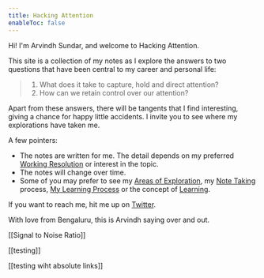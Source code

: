 ```yaml
---
title: Hacking Attention
enableToc: false
---
```


Hi! I'm Arvindh Sundar, and welcome to Hacking Attention.

This site is a collection of my notes as I explore the answers to two questions that have been central to my career and personal life:

> 1. What does it take to capture, hold and direct attention?
> 2. How can we retain control over our attention?

Apart from these answers, there will be tangents that I find interesting, giving a chance for happy little accidents. I invite you to see where my explorations have taken me.

A few pointers:
- The notes are written for me. The detail depends on my preferred [Working Resolution](Working%20Resolution.md) or interest in the topic.
- The notes will change over time.
- Some of you may prefer to see my [Areas of Exploration](Areas%20of%20Exploration.md), my [Note Taking](Note%20Taking.md) process, [My Learning Process](My%20Learning%20Process.md) or the concept of [Learning](Learning.md).

If you want to reach me, hit me up on [Twitter](https://twitter.com/arvindhsundar).

With love from Bengaluru, this is Arvindh saying over and out.

[[Signal to Noise Ratio]]

[[testing]]

[[testing wiht absolute links]]